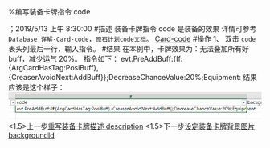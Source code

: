 %编写装备卡牌指令 code

；2019/5/13 上午 8:30:00
#描述
装备卡牌指令 code 是装备的效果
详情可参考 `Database 详解-Card-code`，`原石计划code文档`。
[Card-code](../../../DATEBASE/CARD/CARD-CODE.html)
#操作
1、 双击 `code` 表头列最后一行，输入指令。
#结果
在本例中，卡牌效果为：无法叠加所有好 buff，减少运气 20%。
指令如下：
	evt.PreAddBuff:{If:{ArgCardHasTag:PosiBuff},{CreaserAvoidNext:AddBuff}};DecreaseChanceValue:20%;Equipment:
结果应该是这个样子：
![](cardeqmcode~/Images~/CARDEQMCODE.png)
<1.5>上一步[重写装备卡牌描述 description](CARDEQMDESCRIPTION.html)
<1.5>下一步[设定装备卡牌背景图片 backgroundId](CARDEQMBACKGROUNDID.html)